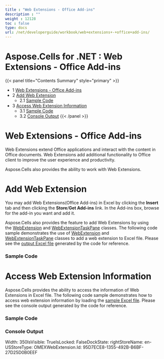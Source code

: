 ```yaml
---
title : "Web Extensions - Office Add-ins" 
description : "" 
weight : 12128 
toc : false
type: docs
url: /net/developerguide/workbook/web+extensions+-+office+add-ins/
---
```


# Aspose.Cells for .NET : Web Extensions - Office Add-ins


{{< panel title="Contents Summary" style="primary" >}}
*   1 [Web Extensions - Office Add-ins](#web-extensions---office-add-ins)
*   2 [Add Web Extension](#add-web-extension)
    *   2.1 [Sample Code](#sample-code)
*   3 [Access Web Extension Information](#access-web-extension-information)
    *   3.1 [Sample Code](#sample-code)
    *   3.2 [Console Output](#console-output)
{{< /panel >}}
 

# Web Extensions - Office Add-ins

Web Extensions extend Office applications and interact with the content in Office documents. Web Extensions add additional functionality to Office client to improve the user experience and productivity.

Aspose.Cells also provides the ability to work with Web Extensions.

# Add Web Extension

You may add Web Extensions(Office Add-ins) in Excel by clicking the **Insert** tab and then clicking the **Store**/**Get Add-ins** link. In the Add-ins box, browse for the add-in you want and add it.

Aspose.Cells also provides the feature to add Web Extensions by using the [WebExtension](https://apireference.aspose.com/net/cells/aspose.cells.webextensions/webextension) and [WebExtensionTaskPane](https://apireference.aspose.com/net/cells/aspose.cells.webextensions/webextensiontaskpane) classes. The following code sample demonstrates the use of [WebExtension](https://apireference.aspose.com/net/cells/aspose.cells.webextensions/webextension) and [WebExtensionTaskPane](https://apireference.aspose.com/net/cells/aspose.cells.webextensions/webextensiontaskpane) classes to add a web extension to Excel file. Please see the [output Excel file](https://docs2.aspose.com/cells/net/attachments/89686048/89849869.xlsx) generated by the code for reference.

### Sample Code

# Access Web Extension Information

Aspose.Cells provides the ability to access the information of Web Extensions in Excel file. The following code sample demonstrates how to access web extension information by loading the [sample Excel file](https://docs2.aspose.com/cells/net/attachments/89686048/89849870.xlsx). Please see the console output generated by the code for reference.

### Sample Code

### Console Output

Width: 350IsVisible: TrueIsLocked: FalseDockState: rightStoreName: en-USStoreType: OMEXWebExtension.Id: 95D7ECE8-1355-492B-B6BF-27D25D0B0EEF


